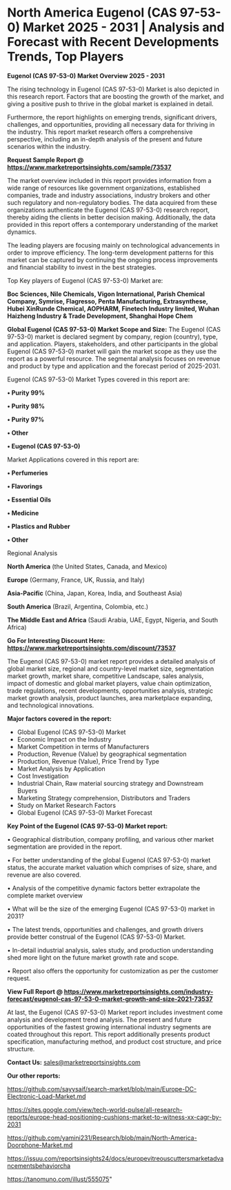 # North America Eugenol (CAS 97-53-0) Market 2025 - 2031 | Analysis and Forecast with Recent Developments Trends, Top Players

<Strong> Eugenol (CAS 97-53-0) Market Overview 2025 - 2031</strong>

The rising technology in Eugenol (CAS 97-53-0) Market is also depicted in this research report. Factors that are boosting the growth of the market, and giving a positive push to thrive in the global market is explained in detail.

Furthermore, the report highlights on emerging trends, significant drivers, challenges, and opportunities, providing all necessary data for thriving in the industry. This report market research offers a comprehensive perspective, including an in-depth analysis of the present and future scenarios within the industry.

<strong>Request Sample Report @ <a href=https://www.marketreportsinsights.com/sample/73537>https://www.marketreportsinsights.com/sample/73537</a></strong>

The market overview included in this report provides information from a wide range of resources like government organizations, established companies, trade and industry associations, industry brokers and other such regulatory and non-regulatory bodies. The data acquired from these organizations authenticate the Eugenol (CAS 97-53-0) research report, thereby aiding the clients in better decision making. Additionally, the data provided in this report offers a contemporary understanding of the market dynamics.

The leading players are focusing mainly on technological advancements in order to improve efficiency. The long-term development patterns for this market can be captured by continuing the ongoing process improvements and financial stability to invest in the best strategies.

Top Key players of Eugenol (CAS 97-53-0) Market are:

<strong>Boc Sciences, Nile Chemicals, Vigon International, Parish Chemical Company, Symrise, Flagresso, Penta Manufacturing, Extrasynthese, Hubei XinRunde Chemical, AOPHARM, Finetech Industry limited, Wuhan Haizheng Industry & Trade Development, Shanghai Hope Chem</strong>

<strong><b>Global Eugenol (CAS 97-53-0) Market Scope and Size:</b></strong>
The Eugenol (CAS 97-53-0) market is declared segment by company, region (country), type, and application. Players, stakeholders, and other participants in the global Eugenol (CAS 97-53-0) market will gain the market scope as they use the report as a powerful resource. The segmental analysis focuses on revenue and product by type and application and the forecast period of 2025-2031.

Eugenol (CAS 97-53-0) Market Types covered in this report are:

<strong>• Purity 99%

• Purity 98%

• Purity 97%

• Other

• Eugenol (CAS 97-53-0)</strong>

Market Applications covered in this report are:

<strong>• Perfumeries

• Flavorings

• Essential Oils

• Medicine

• Plastics and Rubber

• Other</strong> 

Regional Analysis

<strong>North America</strong> (the United States, Canada, and Mexico)

<strong>Europe</strong> (Germany, France, UK, Russia, and Italy)

<strong>Asia-Pacific</strong> (China, Japan, Korea, India, and Southeast Asia)

<strong>South America</strong> (Brazil, Argentina, Colombia, etc.)

<strong>The Middle East and Africa</strong> (Saudi Arabia, UAE, Egypt, Nigeria, and South Africa)

<strong>Go For Interesting Discount Here: <a href=https://www.marketreportsinsights.com/discount/73537>https://www.marketreportsinsights.com/discount/73537</a></strong>

The Eugenol (CAS 97-53-0) market report provides a detailed analysis of global market size, regional and country-level market size, segmentation market growth, market share, competitive Landscape, sales analysis, impact of domestic and global market players, value chain optimization, trade regulations, recent developments, opportunities analysis, strategic market growth analysis, product launches, area marketplace expanding, and technological innovations.

<strong><b>Major factors covered in the report:</b></strong>
<ul>
  <li>Global Eugenol (CAS 97-53-0) Market </li>
  <li>Economic Impact on the Industry</li>
  <li>Market Competition in terms of Manufacturers</li>
  <li>Production, Revenue (Value) by geographical segmentation</li>
  <li>Production, Revenue (Value), Price Trend by Type</li>
  <li>Market Analysis by Application</li>
  <li>Cost Investigation</li>
  <li>Industrial Chain, Raw material sourcing strategy and Downstream Buyers</li>
  <li>Marketing Strategy comprehension, Distributors and Traders</li>
  <li>Study on Market Research Factors</li>
  <li>Global Eugenol (CAS 97-53-0) Market Forecast</li>
</ul>

<strong><b>Key Point of the Eugenol (CAS 97-53-0) Market report:</b></strong>

• Geographical distribution, company profiling, and various other market segmentation are provided in the report.

• For better understanding of the global Eugenol (CAS 97-53-0) market status, the accurate market valuation which comprises of size, share, and revenue are also covered.

• Analysis of the competitive dynamic factors better extrapolate the complete market overview

• What will be the size of the emerging Eugenol (CAS 97-53-0) market in 2031?

• The latest trends, opportunities and challenges, and growth drivers provide better construal of the Eugenol (CAS 97-53-0) Market.

• In-detail industrial analysis, sales study, and production understanding shed more light on the future market growth rate and scope.

• Report also offers the opportunity for customization as per the customer request.

<strong><b>View Full Report @ <a href=https://www.marketreportsinsights.com/industry-forecast/eugenol-cas-97-53-0-market-growth-and-size-2021-73537>https://www.marketreportsinsights.com/industry-forecast/eugenol-cas-97-53-0-market-growth-and-size-2021-73537</a></b></strong>


At last, the Eugenol (CAS 97-53-0) Market report includes investment come analysis and development trend analysis. The present and future opportunities of the fastest growing international industry segments are coated throughout this report. This report additionally presents product specification, manufacturing method, and product cost structure, and price structure.

<strong>Contact Us:</strong>
sales@marketreportsinsights.com

<strong>Our other reports:</strong>

<a href=https://github.com/sayysaif/search-market/blob/main/Europe-DC-Electronic-Load-Market.md>https://github.com/sayysaif/search-market/blob/main/Europe-DC-Electronic-Load-Market.md</a>

<a href=https://sites.google.com/view/tech-world-pulse/all-research-reports/europe-head-positioning-cushions-market-to-witness-xx-cagr-by-2031>https://sites.google.com/view/tech-world-pulse/all-research-reports/europe-head-positioning-cushions-market-to-witness-xx-cagr-by-2031</a>

<a href=https://github.com/yamini231/Research/blob/main/North-America-Doorphone-Market.md>https://github.com/yamini231/Research/blob/main/North-America-Doorphone-Market.md</a>

<a href=https://issuu.com/reportsinsights24/docs/europevitreouscuttersmarketadvancementsbehaviorcha>https://issuu.com/reportsinsights24/docs/europevitreouscuttersmarketadvancementsbehaviorcha</a>

<a href=https://tanomuno.com/illust/555075>https://tanomuno.com/illust/555075</a>"
